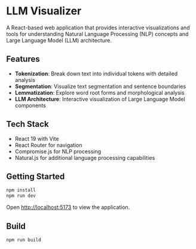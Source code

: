 # LLM Visualizer

A React-based web application that provides interactive visualizations and tools for understanding Natural Language Processing (NLP) concepts and Large Language Model (LLM) architecture.

## Features

- **Tokenization**: Break down text into individual tokens with detailed analysis
- **Segmentation**: Visualize text segmentation and sentence boundaries
- **Lemmatization**: Explore word root forms and morphological analysis
- **LLM Architecture**: Interactive visualization of Large Language Model components

## Tech Stack

- React 19 with Vite
- React Router for navigation
- Compromise.js for NLP processing
- Natural.js for additional language processing capabilities

## Getting Started

```bash
npm install
npm run dev
```

Open [http://localhost:5173](http://localhost:5173) to view the application.

## Build

```bash
npm run build
```
